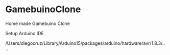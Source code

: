 # GamebuinoClone
Home made Gamebuino Clone

Setup Arduino IDE

/Users/diegocruz/Library/Arduino15/packages/arduino/hardware/avr/1.8.3/....